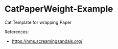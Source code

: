 # CatPaperWeight-Example
Cat Template for wrapping Paper

References:
- https://nms.screamingsandals.org/
